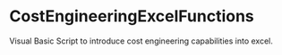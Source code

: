 # CostEngineeringExcelFunctions
Visual Basic Script to introduce cost engineering capabilities into excel.
